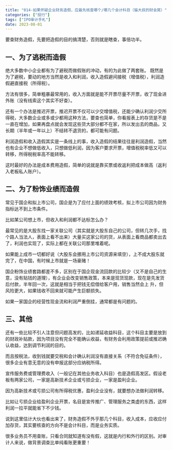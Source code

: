 ```yaml
---
title: "014-如果怀疑企业财务造假，应最先核查哪个/哪几个会计科目（猫大叔的财会窝）"
categories: ["投行"]
tags: ["IPO审计手札"]
date: 2023-08-01
---
```

要查财务造假，先要把造假的目的搞清楚，否则就是瞎查，事倍功半。

## 一、为了逃税而造假

绝大多数中小企业都有为了避税而做假账的冲动，有的为此做了两套账。 既然是为了避税，要动的地方当然是收入和利润，收入造假避间接税（增值税），利润造假避直接税（所得税）。

方法有很多，简单粗暴最常用的，收入方面就是能不开票尽量不开票，收了现金进外账（没有线索这个其实不好查）。

还有一个办法是推迟开票，推迟开票不仅可以少交增值税，还能少确认利润少交所得税，大多数企业或多或少都用这种方法，要查也简单，你看报表上的存货是不是一直在增加，如果再盘点就会发现这些货大部分都不在家，所以发出去的商品，又长期（半年或一年以上）不结转不退货的，都可能有问题。

利润造假和收入造假其实是一条线上的事，收入造假的结果往往是利润造假，当然也有企业不想做低收入，只想做低利润，因为客户要求开票，增值税税率低又可以转移，所得税税率高不能转移。

这时最好的办法是成本费用造假，简单的说就是靠买票或收返利把成本做高（返利入老板私人账户）。

## 二、为了粉饰业绩而造假

常见于国企和拟上市公司，国企是为了应付上面的绩效考核，拟上市公司因为财务指标达不到上市条件。

比如某公司想上市，但收入和利润都不达标怎么办？

最常见的是大股东找一家关联公司（其实就是大股东自己的公司，但转几次手，找个路人当法人，表面上看不出来）大量买这家公司的货，从表面上看商品都卖出去了，利润也实现了，实际上都在关联公司那里堆着呢。

如果能上成市一切都好说（大股东会挪用上市公司资源来填空），上不成大股东就完了，在中国，有时候上市就是一场豪赌！

国企粉饰业绩套路都差不多，区别在于国企现金流回款的比较少（又不是自己的生意，没有贴钱的道理），有企业会改变销售政策，本来是现货现款，现在是先发货后付款，半年回一次，这就是相当于把钱无偿借给客户用，销售当然会上 升，但风险更大，如果钱收不回来就可能产生巨额损失。

如果一家国企的经营性现金流和利润严重倒挂，通常都是有问题的。

## 三、其他

还有一些比较不引人注意但问题高发的，比如递延收益科目，这个科目主要是放到的财政补贴款，因为项目没有完全不能确认收益，有财务会利用政策提前或推迟确认收益，达到调节利润的目的。

而且按税法，收到钱就要交税和会计确认利润没有直接关系（不符合免征条件），很多企业有意无意的没有申报这部分应纳税所得。

宣传服务费或管理费收入（一般记在其他业务收入科目）也是造假高发区。假设老板有两家公司，一家是高新技术企业或亏损企业，一家是盈利企业。

因为高新技术或亏损公司有所得税优惠，盈利企业没有，就要想办法做利润转移。

比如让亏损企业给盈利企业开票，名目是宣传推广、管理服务之类虚的东西，这样利润一拉平就能省下不少钱。

说到这里估计大伙也看出来了，财务造假不外乎那几个科目，收入成本，应收应付加存货，其实要核查的方向不是会计科目，而是业务实质。

很多业务员不用查账，只看合同就知道有没有假，这就是内行和外行的区别。对审计人来说，做背景调查比单纯看账更重要！